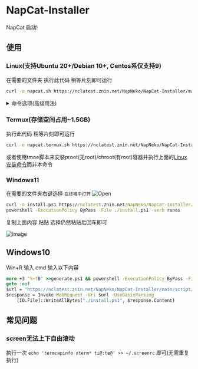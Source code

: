 # NapCat-Installer
NapCat 启动!

## 使用
### Linux(支持Ubuntu 20+/Debian 10+, Centos系仅支持9)
在需要的文件夹 执行此代码 稍等片刻即可运行
```bash
curl -o napcat.sh https://nclatest.znin.net/NapNeko/NapCat-Installer/main/script/install.sh && sudo bash napcat.sh
```
<details>
  <summary>命令选项(高级用法)</summary>

  0. --tui: 使用tui可视化交互安装

  1. --docker [y/n]: --docker y 为使用docker安装反之为shell安装

  2. --qq \"123456789\": 传入docker安装时的QQ号

  3. --mode [ws|reverse_ws|reverse_http]: 传入docker安装时的运行模式

  4. --confirm: 传入docker安装时的是否确认执行安装

  5. --proxy [0|1|2|3|4|5|6]: 传入代理, 0为不使用代理, 1为使用内置的第一个,不支持自定义, docker安装可选0-7, shell安装可选0-5

  6. --cli [y/n]: shell安装时是否安装cli

  7. --force: 传入则执行shell强制重装

  **使用示例:**
  1. 使用tui可视化交互安装:
      ```bash
      curl -o napcat.sh https://nclatest.znin.net/NapNeko/NapCat-Installer/main/script/install.sh && sudo bash napcat.sh --tui
      ```

  2. 运行docker安装并传入 qq\"123456789\" 模式ws 使用第一个代理 直接安装:
      ```bash
      curl -o napcat.sh https://nclatest.znin.net/NapNeko/NapCat-Installer/main/script/install.sh && sudo bash napcat.sh --docker y --qq \"123456789\" --mode ws --proxy 1 --confirm
      ```

  3. 运行shell安装并传入 不安装cli 不使用代理 强制重装:
      ```bash
      curl -o napcat.sh https://nclatest.znin.net/NapNeko/NapCat-Installer/main/script/install.sh && sudo bash napcat.sh --docker n --cli n --proxy 0 --force
      ```

</details>


### Termux(存储空间占用~1.5GB)
执行此代码 稍等片刻即可运行
```bash
curl -o napcat.termux.sh https://nclatest.znin.net/NapNeko/NapCat-Installer/main/script/install.termux.sh && bash napcat.termux.sh
```
或者使用tmoe脚本来安装proot(无root)/chroot(有root)容器并执行上面的[Linux安装命令](#使用)而非本命令

### Windows11
在需要的文件夹右键选择 `在终端中打开` 
![Open](https://github.com/NapNeko/NapCat-Installer/assets/61873808/1ceb84a5-0aed-4193-ac19-b0128299632d)

```bat
curl -o install.ps1 https://nclatest.znin.net/NapNeko/NapCat-Installer/main/script/install.ps1
powershell -ExecutionPolicy ByPass -File ./install.ps1 -verb runas
```
复制上面内容 粘贴 选择仍然粘贴后回车即可

![image](https://github.com/NapNeko/NapCat-Installer/assets/61873808/b16aeb92-acb7-4cf7-a07e-0b1143d9b835)

## Windows10
Win+R 输入 cmd 输入以下内容
```bat
more +3 "%~f0" >>generate.ps1 && powershell -ExecutionPolicy ByPass -File ./generate.ps1 -verb runas && del ./generate.ps1 && powershell -ExecutionPolicy ByPass -File ./install.ps1 -verb runas 
goto :eof
$url = "https://nclatest.znin.net/NapNeko/NapCat-Installer/main/script/install.ps1"
$response = Invoke-WebRequest -Uri $url -UseBasicParsing
    [IO.File]::WriteAllBytes("./install.ps1", $response.Content)
```

## 常见问题

### screen无法上下自由滚动

执行一次 `echo 'termcapinfo xterm* ti@:te@' >> ~/.screenrc` 即可(无需重复执行)
